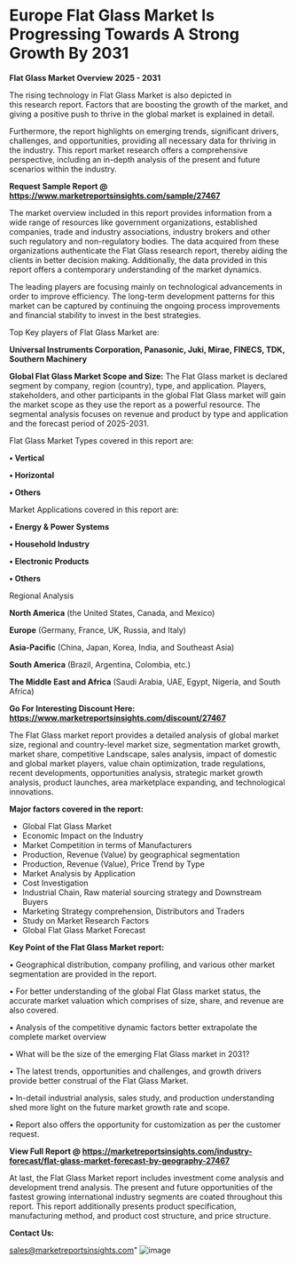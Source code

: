 # Europe Flat Glass Market Is Progressing Towards A Strong Growth By 2031

<Strong> Flat Glass Market Overview 2025 - 2031</strong>

The rising technology in Flat Glass Market is also depicted in this research report. Factors that are boosting the growth of the market, and giving a positive push to thrive in the global market is explained in detail.

Furthermore, the report highlights on emerging trends, significant drivers, challenges, and opportunities, providing all necessary data for thriving in the industry. This report market research offers a comprehensive perspective, including an in-depth analysis of the present and future scenarios within the industry.

<strong>Request Sample Report @ <a href=https://www.marketreportsinsights.com/sample/27467>https://www.marketreportsinsights.com/sample/27467</a></strong>

The market overview included in this report provides information from a wide range of resources like government organizations, established companies, trade and industry associations, industry brokers and other such regulatory and non-regulatory bodies. The data acquired from these organizations authenticate the Flat Glass research report, thereby aiding the clients in better decision making. Additionally, the data provided in this report offers a contemporary understanding of the market dynamics.

The leading players are focusing mainly on technological advancements in order to improve efficiency. The long-term development patterns for this market can be captured by continuing the ongoing process improvements and financial stability to invest in the best strategies.

Top Key players of Flat Glass Market are:

<strong>Universal Instruments Corporation, Panasonic, Juki, Mirae, FINECS, TDK, Southern Machinery</strong>

<strong><b>Global Flat Glass Market Scope and Size:</b></strong>
The Flat Glass market is declared segment by company, region (country), type, and application. Players, stakeholders, and other participants in the global Flat Glass market will gain the market scope as they use the report as a powerful resource. The segmental analysis focuses on revenue and product by type and application and the forecast period of 2025-2031.

Flat Glass Market Types covered in this report are:

<strong>• Vertical

• Horizontal

• Others</strong>

Market Applications covered in this report are:

<strong>• Energy & Power Systems

• Household Industry

• Electronic Products

• Others</strong> 

Regional Analysis

<strong>North America</strong> (the United States, Canada, and Mexico)

<strong>Europe</strong> (Germany, France, UK, Russia, and Italy)

<strong>Asia-Pacific</strong> (China, Japan, Korea, India, and Southeast Asia)

<strong>South America</strong> (Brazil, Argentina, Colombia, etc.)

<strong>The Middle East and Africa</strong> (Saudi Arabia, UAE, Egypt, Nigeria, and South Africa)

<strong>Go For Interesting Discount Here: <a href=https://www.marketreportsinsights.com/discount/27467>https://www.marketreportsinsights.com/discount/27467</a></strong>

The Flat Glass market report provides a detailed analysis of global market size, regional and country-level market size, segmentation market growth, market share, competitive Landscape, sales analysis, impact of domestic and global market players, value chain optimization, trade regulations, recent developments, opportunities analysis, strategic market growth analysis, product launches, area marketplace expanding, and technological innovations.

<strong><b>Major factors covered in the report:</b></strong>
<ul>
  <li>Global Flat Glass Market </li>
  <li>Economic Impact on the Industry</li>
  <li>Market Competition in terms of Manufacturers</li>
  <li>Production, Revenue (Value) by geographical segmentation</li>
  <li>Production, Revenue (Value), Price Trend by Type</li>
  <li>Market Analysis by Application</li>
  <li>Cost Investigation</li>
  <li>Industrial Chain, Raw material sourcing strategy and Downstream Buyers</li>
  <li>Marketing Strategy comprehension, Distributors and Traders</li>
  <li>Study on Market Research Factors</li>
  <li>Global Flat Glass Market Forecast</li>
</ul>

<strong><b>Key Point of the Flat Glass Market report:</b></strong>

• Geographical distribution, company profiling, and various other market segmentation are provided in the report.

• For better understanding of the global Flat Glass market status, the accurate market valuation which comprises of size, share, and revenue are also covered.

• Analysis of the competitive dynamic factors better extrapolate the complete market overview

• What will be the size of the emerging Flat Glass market in 2031?

• The latest trends, opportunities and challenges, and growth drivers provide better construal of the Flat Glass Market.

• In-detail industrial analysis, sales study, and production understanding shed more light on the future market growth rate and scope.

• Report also offers the opportunity for customization as per the customer request.

<strong><b>View Full Report @ <a href=https://marketreportsinsights.com/industry-forecast/flat-glass-market-forecast-by-geography-27467>https://marketreportsinsights.com/industry-forecast/flat-glass-market-forecast-by-geography-27467</a></b></strong>


At last, the Flat Glass Market report includes investment come analysis and development trend analysis. The present and future opportunities of the fastest growing international industry segments are coated throughout this report. This report additionally presents product specification, manufacturing method, and product cost structure, and price structure.

<strong>Contact Us:</strong>

sales@marketreportsinsights.com"
![image](https://github.com/user-attachments/assets/f78fe969-4fea-4871-8e8c-174061c103e8)
